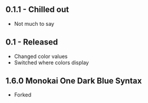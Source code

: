 ## 0.1.1 - Chilled out
- Not much to say

## 0.1 - Released
- Changed color values
- Switched where colors display

## 1.6.0 Monokai One Dark Blue Syntax
- Forked
